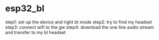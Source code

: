 # esp32_bl
step1: set up the device and right bt mode
step2: try to find my headset
step3: connect wifi to the gw
step4: download the one line audio stream and transfer to my bl headset
